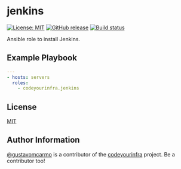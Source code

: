 # jenkins

[![License: MIT](https://img.shields.io/badge/License-MIT-yellow.svg)](https://opensource.org/licenses/MIT) [![GitHub release](https://img.shields.io/github/release/codeyourinfra/jenkins.svg)]() [![Build status](https://travis-ci.org/codeyourinfra/jenkins.svg?branch=master)](https://travis-ci.org/codeyourinfra/jenkins)

Ansible role to install Jenkins.

## Example Playbook

```yml
---
- hosts: servers
  roles:
    - codeyourinfra.jenkins
```

## License

[MIT](https://opensource.org/licenses/MIT)

## Author Information

[@gustavomcarmo](https://github.com/gustavomcarmo) is a contributor of the [codeyourinfra](https://github.com/codeyourinfra/codeyourinfra) project. Be a contributor too!
